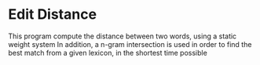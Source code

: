 # Edit Distance
This program compute the distance between two words, using a static weight system
In addition, a n-gram intersection is used in order to find the best match from a given lexicon, in the shortest time possible
